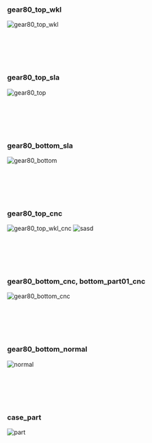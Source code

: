 ### gear80_top_wkl<br/>
![gear80_top_wkl](https://github.com/cosmosalad/Gear80/assets/45204109/59be2755-b29f-4cda-9ee6-951181319bc5)

<br/><br/><br/><br/>


### gear80_top_sla<br/>
![gear80_top](https://github.com/cosmosalad/Gear80/assets/45204109/5c2c1ed2-4286-40b1-84b8-9cdbdec5ab82)

<br/><br/><br/><br/>


### gear80_bottom_sla<br/>
![gear80_bottom](https://github.com/cosmosalad/Gear80/assets/45204109/0af8f096-a770-48ad-a6cd-8890b8047f2c)

<br/><br/><br/><br/>


### gear80_top_cnc<br/>
![gear80_top_wkl_cnc](https://github.com/cosmosalad/Gear80/assets/45204109/cf749258-fe1d-420b-a35e-f2be7e5c2c50)
![sasd](https://github.com/cosmosalad/Gear80/assets/45204109/460d6543-6eca-4049-b307-41ccb176e705)

<br/><br/><br/><br/>


### gear80_bottom_cnc, bottom_part01_cnc<br/>
![gear80_bottom_cnc](https://github.com/cosmosalad/Gear80/assets/45204109/8ecf8a1b-cd4f-4bd0-8e21-c1b7964a9615)

<br/><br/><br/><br/>


### gear80_bottom_normal<br/>
![normal](https://github.com/cosmosalad/Gear80/assets/45204109/d926b3b1-cef5-4017-9bd8-024861e195e3)

<br/><br/><br/><br/>


### case_part<br/>
![part](https://github.com/cosmosalad/Gear80/assets/45204109/516db3e7-af4f-4ccc-8495-9a9609c79385)


